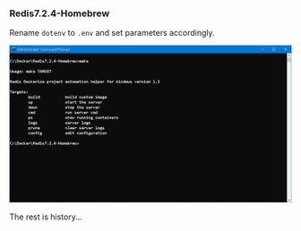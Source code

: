 ### Redis7.2.4-Homebrew

Rename `dotenv` to `.env` and set parameters accordingly. 

![alt make](make.JPG)

The rest is history... 
